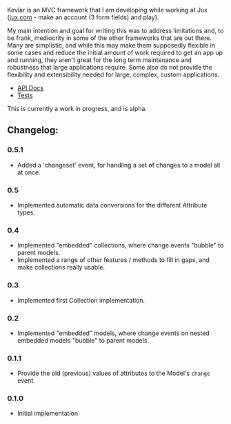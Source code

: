 Kevlar is an MVC framework that I am developing while working at Jux (<a href="http://jux.com" target="_blank">jux.com</a> - make an account (3 form fields) and play).

My main intention and goal for writing this was to address limitations and, to be frank, mediocrity in some of the other frameworks that are out there.  Many are simplistic, and while this may make them supposedly flexible in some cases and reduce the initial amount of work required to get an app up and running, they aren't great for the long term maintenance and robustness that large applications require. Some also do not provide the flexibility and extensibility needed for large, complex, custom applications.

* <a href="docs/" target="_blank">API Docs</a>
* <a href="tests/" target="_blank">Tests</a>

This is currently a work in progress, and is alpha.

## Changelog:

### 0.5.1

* Added a 'changeset' event, for handling a set of changes to a model all at once.

### 0.5

* Implemented automatic data conversions for the different Attribute types.

### 0.4

* Implemented "embedded" collections, where change events "bubble" to parent models. 
* Implemented a range of other features / methods to fill in gaps, and make collections really usable.

### 0.3

* Implemented first Collection implementation.

### 0.2

* Implemented "embedded" models, where change events on nested embedded models "bubble" to parent models.

### 0.1.1

* Provide the old (previous) values of attributes to the Model's `change` event.

### 0.1.0

* Initial implementation
